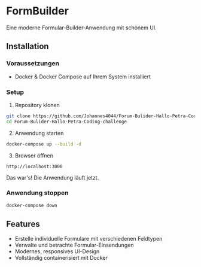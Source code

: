 # FormBuilder

Eine moderne Formular-Builder-Anwendung mit schönem UI.

## Installation

### Voraussetzungen
- Docker & Docker Compose auf Ihrem System installiert

### Setup

1. Repository klonen
```bash
git clone https://github.com/Johannes4044/Forum-Bulider-Hallo-Petra-Coding-challenge.git
cd Forum-Bulider-Hallo-Petra-Coding-challenge
```

2. Anwendung starten
```bash
docker-compose up --build -d
```

3. Browser öffnen
```
http://localhost:3000
```

Das war's! Die Anwendung läuft jetzt.

### Anwendung stoppen
```bash
docker-compose down
```

## Features

-  Erstelle individuelle Formulare mit verschiedenen Feldtypen
-  Verwalte und betrachte Formular-Einsendungen
-  Modernes, responsives UI-Design
-  Vollständig containerisiert mit Docker
